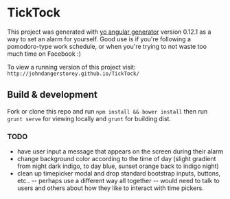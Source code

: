 # TickTock

This project was generated with [yo angular generator](https://github.com/yeoman/generator-angular)
version 0.12.1 as a way to set an alarm for yourself.  Good use is if you're following a pomodoro-type work schedule, or 
when you're trying to not waste too much time on Facebook :)

To view a running version of this project visit: `http://johndangerstorey.github.io/TickTock/`

## Build & development

Fork or clone this repo and run `npm install && bower install` then run `grunt serve` for viewing locally and `grunt` for building dist.

### TODO
- have user input a message that appears on the screen during their alarm
- change background color according to the time of day (slight gradient from night dark indigo, to day blue, sunset orange back to indigo night)
- clean up timepicker modal and drop standard bootstrap inputs, buttons, etc.. -- perhaps use a different way all together -- would need to talk to users and others about how they like to interact 
with time pickers.
